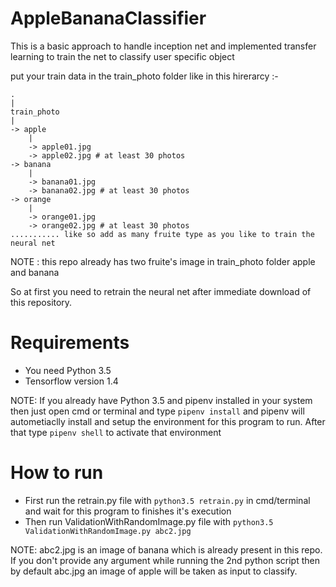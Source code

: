 # AppleBananaClassifier

 This is a basic approach to handle inception net and implemented transfer learning to train the net to classify user specific object
 
 
 put your train data in the train_photo folder like in this hirerarcy :-
 
    .
    |
    train_photo
    |
    -> apple
        |
        -> apple01.jpg
        -> apple02.jpg # at least 30 photos
    -> banana
        |
        -> banana01.jpg
        -> banana02.jpg # at least 30 photos
    -> orange
        |
        -> orange01.jpg
        -> orange02.jpg # at least 30 photos
    ........... like so add as many fruite type as you like to train the neural net
    
NOTE : this repo already has two fruite's image in train_photo folder apple and banana

So at first you need to retrain the neural net after immediate download of this repository.

# Requirements
* You need Python 3.5
* Tensorflow version 1.4

NOTE: If you already have Python 3.5 and pipenv installed in your system then just open cmd or terminal and type `pipenv install` and pipenv will autometiaclly install and setup the environment for this program to run. After that type `pipenv shell` to activate that environment

# How to run
* First run the retrain.py file with `python3.5 retrain.py` in cmd/terminal and wait for this program to finishes it's execution
* Then run ValidationWithRandomImage.py file with `python3.5 ValidationWithRandomImage.py abc2.jpg`

NOTE: abc2.jpg is an image of banana which is already present in this repo. If you don't provide any argument while running the 2nd python script then by default abc.jpg an image of apple will be taken as input to classify.
